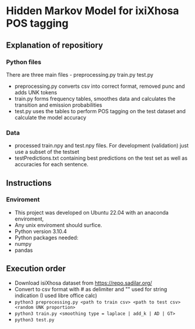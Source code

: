 # Hidden Markov Model for ixiXhosa POS tagging
## Explanation of repositiory
### Python files
There are three main files - preprocessing.py train.py test.py
* preprocessing.py converts csv into correct format, removed punc and adds UNK tokens
* train.py forms frequency tables, smoothes data and calculates the transition and emission probabilities
* test.py uses the tables to perform POS tagging on the test dataset and calculate the model accuracy
### Data
* processed train.npy and test.npy files. For development (validation) just use a subset of the testset
* testPredictions.txt containing best predictions on the test set as well as accuracies for each sentence. 
## Instructions
### Enviroment
* This project was developed on Ubuntu 22.04 with an anaconda enviroment,
* Any unix enviroment should surfice.
* Python version 3.10.4
* Python packages needed:
 * numpy
 * pandas
## Execution order
* Download isiXhosa dataset from https://repo.sadilar.org/
* Convert to csv format with # as delimiter and "" used for string indication (I used libre office calc) 
* `python3 preprocessing.py <path to train csv> <path to test csv> <random UNK proportion>`
* `python3 train.py <smoothing type = laplace | add_k | AD | GT>`
* `python3 test.py`


